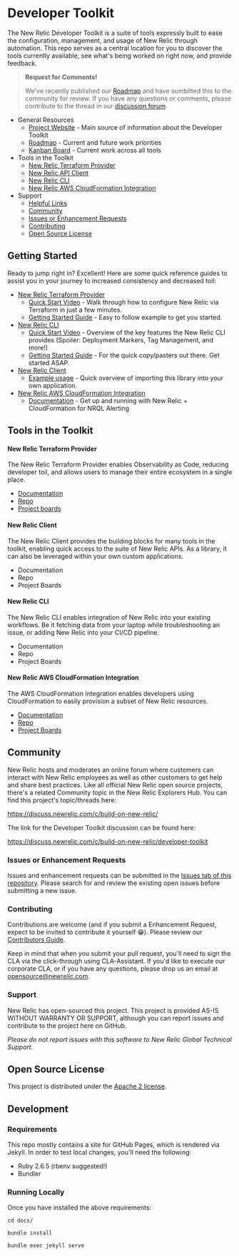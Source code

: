 # Developer Toolkit

The New Relic Developer Toolkit is a suite of tools expressly built to ease the configuration, management, and usage of New Relic through automation.  This repo serves as a central location for you to discover the tools currently available, see what's being worked on right now, and provide feedback.

> **Request for Comments!**
>
> We've recently published our [Roadmap](https://newrelic.github.io/developer-toolkit/roadmap/) and have sumbitted this to the community for review. If you have any questions or comments, please contribute to the thread in our [discussion forum](https://discuss.newrelic.com/c/build-on-new-relic/developer-toolkit).

* General Resources
  * [Project Website](https://newrelic.github.io/developer-toolkit/) - Main source of information about the Developer Toolkit
  * [Roadmap](https://newrelic.github.io/developer-toolkit/roadmap/) - Current and future work priorities
  * [Kanban Board](https://github.com/orgs/newrelic/projects/6) - Current work across all tools
* Tools in the Toolkit
  * [New Relic Terraform Provider](#new-relic-terraform-provider)
  * [New Relic API Client](#new-relic-api-client)
  * [New Relic CLI](#new-relic-cli)
  * [New Relic AWS CloudFormation Integration](#new-relic-aws-cloudformation-integration)
* Support
  * [Helpful Links](#helpful-links)
  * [Community](#community)
  * [Issues or Enhancement Requests](#issues-or-enhancement-requests)
  * [Contributing](#contributing)
  * [Open Source License](#open-source-license)

## Getting Started

Ready to jump right in? Excellent! Here are some quick reference guides to
assist you in your journey to increased consistency and decreased toil:

* [New Relic Terraform Provider](#new-relic-terraform-provider)
  * [Quick Start Video](https://www.youtube.com/watch?v=UwJ-7BLylJo) - Walk through how to configure New Relic via Terraform in just a few minutes.
  * [Getting Started Guide](https://www.terraform.io/docs/providers/newrelic/guides/getting_started.html) - Easy to follow example to get you started.
* [New Relic CLI](#new-relic-cli)
  * [Quick Start Video]() - Overview of the key features the New Relic CLI provides (Spoiler: Deployment Markers, Tag Management, and more!)
  * [Getting Started Guide](https://github.com/newrelic/newrelic-cli/blob/master/docs/GETTING_STARTED.md) - For the quick copy/pasters out there. Get started ASAP.
* [New Relic Client](#new-relic-client)
  * [Example usage](https://github.com/newrelic/newrelic-client-go#example) - Quick overview of importing this library into your own application.
* [New Relic AWS CloudFormation Integration](#new-relic-aws-cloudformation-integration)
  * [Documentation](https://docs.newrelic.com/docs/integrations/amazon-integrations/aws-integrations-list/aws-cloudformation-integration) - Get up and running with New Relic + CloudFormation for NRQL Alerting

## Tools in the Toolkit

#### New Relic Terraform Provider

The New Relic Terraform Provider enables Observability as Code, reducing developer toil, and allows users to manage their entire ecosystem in a single place.

* [Documentation](https://www.terraform.io/docs/providers/newrelic/index.html)
* [Repo](https://github.com/newrelic/terraform-provider-newrelic)
* [Project boards](https://github.com/newrelic/terraform-provider-newrelic/projects)


#### New Relic Client

The New Relic Client provides the building blocks for many tools in the toolkit, enabling quick access to the suite of New Relic APIs.  As a library, it can also be leveraged within your own custom applications.

* Documentation
* Repo
* Project Boards


#### New Relic CLI

The New Relic CLI enables integration of New Relic into your existing workflows. Be it fetching data from your laptop while troubleshooting an issue, or adding New Relic into your CI/CD pipeline.

* Documentation
* Repo
* Project Boards

#### New Relic AWS CloudFormation Integration

The AWS CloudFormation Integration enables developers using CloudFormation to easily provision a subset of New Relic resources.

* [Documentation](https://docs.newrelic.com/docs/integrations/amazon-integrations/aws-integrations-list/aws-cloudformation-integration)
* [Repo](https://github.com/newrelic/cloudformation-partner-integration)
* [Project Boards](https://github.com/newrelic/cloudformation-partner-integration/projects)


## Community

New Relic hosts and moderates an online forum where customers can interact with New Relic employees as well as other customers to get help and share best practices. Like all official New Relic open source projects, there's a related Community topic in the New Relic Explorers Hub. You can find this project's topic/threads here:

https://discuss.newrelic.com/c/build-on-new-relic/

The link for the Developer Toolkit discussion can be found here:

https://discuss.newrelic.com/c/build-on-new-relic/developer-toolkit


### Issues or Enhancement Requests

Issues and enhancement requests can be submitted in the [Issues tab of this repository](https://github.com/newrelic/developer-toolkit/issues). Please search for and review the existing open issues before submitting a new issue.


### Contributing

Contributions are welcome (and if you submit a Enhancement Request, expect to be invited to contribute it yourself :grin:). Please review our [Contributors Guide](CONTRIBUTING.md).

Keep in mind that when you submit your pull request, you'll need to sign the CLA via the click-through using CLA-Assistant. If you'd like to execute our corporate CLA, or if you have any questions, please drop us an email at opensource@newrelic.com.


### Support

New Relic has open-sourced this project. This project is provided AS-IS WITHOUT WARRANTY OR SUPPORT, although you can report issues and contribute to the project here on GitHub.

_Please do not report issues with this software to New Relic Global Technical Support._


## Open Source License

This project is distributed under the [Apache 2 license](LICENSE).


## Development

### Requirements

This repo mostly contains a site for GitHub Pages, which is rendered via
Jekyll.  In order to test local changes, you'll need the following:

* Ruby 2.6.5 (rbenv suggested!)
* Bundler

### Running Locally

Once you have installed the above requirements:

```
cd docs/

bundle install

bundle exec jekyll serve
```
